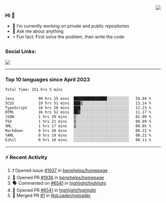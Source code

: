 <!--
<a href="https://wuffy.eu">
  <img align="right" src="https://github.com/ngloader/ngloader/blob/devcard/devcard.png" height="410" width="300" alt="NgLoader's Dev Card"/>
</a>
-->

<a href="https://wuffy.eu">
  <img align="right" src="https://github-readme-stats.vercel.app/api?username=ngloader&count_private=true&include_all_commits=true&show_icons=true&theme=dracula" />
</a>

### Hi 👋
- 🔭 I’m currently working on private and public repositories
- 💬 Ask me about anything
- ⚡ Fun fact: First solve the problem, then write the code

### Social Links:
<a href="https://discord.gg/jUtRU5Q">
  <img src="https://dcbadge.vercel.app/api/shield/128286216708685824?style=flat&theme=clean&compact=true" />
</a>

<!--
---

<div>
  <img src="https://github-readme-stats.vercel.app/api/wakatime?username=NgLoader&api_domain=wakapi.wuffy.dev&bg_color=282a36&title_color=ff6e96&icon_color=2F855A&text_color=ffffff&custom_title=Week%20Stats&layout=compact" />
</div>

---

<div>
  <img height="170" align="left" src="https://github-readme-stats.vercel.app/api?username=ngloader&count_private=true&include_all_commits=true&show_icons=true&theme=dracula" />
  <img src="https://github-readme-stats.vercel.app/api/top-langs/?username=ngloader&layout=compact&theme=dracula" />
</div>

---

<a href="https://github.com/ryo-ma/github-profile-trophy">
  <img width=800 src="https://github-profile-trophy.vercel.app/?username=ngloader&column=8&theme=dracula&no-frame=true"/>
</a>
-->

---

### Top 10 languages since April 2023

<!--START_SECTION:waka-->

```txt
Total Time: 151 hrs 5 mins

Java           90 hrs 25 mins  ███████████████░░░░░░░░░░   59.84 %
SCSS           19 hrs 51 mins  ███▒░░░░░░░░░░░░░░░░░░░░░   13.14 %
TypeScript     18 hrs 28 mins  ███░░░░░░░░░░░░░░░░░░░░░░   12.23 %
HTML           16 hrs 52 mins  ██▓░░░░░░░░░░░░░░░░░░░░░░   11.17 %
JSON           1 hrs 39 mins   ▒░░░░░░░░░░░░░░░░░░░░░░░░   01.09 %
TSX            1 hrs 21 mins   ▒░░░░░░░░░░░░░░░░░░░░░░░░   00.89 %
XML            1 hrs 17 mins   ▒░░░░░░░░░░░░░░░░░░░░░░░░   00.85 %
Markdown       0 hrs 20 mins   ░░░░░░░░░░░░░░░░░░░░░░░░░   00.22 %
YAML           0 hrs 19 mins   ░░░░░░░░░░░░░░░░░░░░░░░░░   00.21 %
Ezhil          0 hrs 10 mins   ░░░░░░░░░░░░░░░░░░░░░░░░░   00.11 %
```

<!--END_SECTION:waka-->

---

### :zap: Recent Activity
<!--START_SECTION:activity-->
1. ❗ Opened issue [#1937](https://github.com/benphelps/homepage/issues/1937) in [benphelps/homepage](https://github.com/benphelps/homepage)
2. 💪 Opened PR [#1936](https://github.com/benphelps/homepage/pull/1936) in [benphelps/homepage](https://github.com/benphelps/homepage)
3. 🗣 Commented on [#6541](https://github.com/highlight/highlight/pull/6541#issuecomment-1709201164) in [highlight/highlight](https://github.com/highlight/highlight)
4. 💪 Opened PR [#6541](https://github.com/highlight/highlight/pull/6541) in [highlight/highlight](https://github.com/highlight/highlight)
5. 🎉 Merged PR [#1](https://github.com/NgLoader/ngloader/pull/1) in [NgLoader/ngloader](https://github.com/NgLoader/ngloader)
<!--END_SECTION:activity-->
